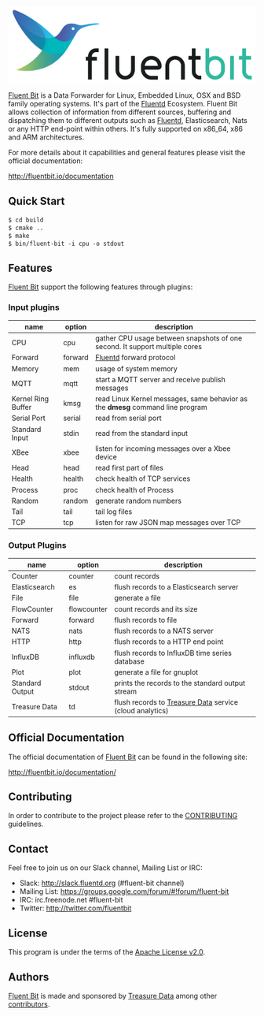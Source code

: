 ![](fluentbit_logo.png)

[Fluent Bit](http://fluentbit.io) is a Data Forwarder for Linux, Embedded Linux, OSX and BSD family operating systems. It's part of the [Fluentd](http://fluentd.org) Ecosystem.  Fluent Bit allows collection of information from different sources, buffering and dispatching them to different outputs such as [Fluentd](http://fluentd.org), Elasticsearch, Nats or any HTTP end-point within others. It's fully supported on x86_64, x86 and ARM architectures.

For more details about it capabilities and general features please visit the official documentation:

http://fluentbit.io/documentation

## Quick Start

```
$ cd build
$ cmake ..
$ make
$ bin/fluent-bit -i cpu -o stdout
```

## Features

[Fluent Bit](http://fluentbit.io) support the following features through plugins:

### Input plugins

| name               | option  | description  |
|--------------------|---------|---------------------------------------------------------------------------------|
| CPU                | cpu     | gather CPU usage between snapshots of one second. It support multiple cores     |
| Forward            | forward | [Fluentd](http://fluentd.org) forward protocol |
| Memory             | mem     | usage of system memory |
| MQTT               | mqtt    | start a MQTT server and receive publish messages |
| Kernel Ring Buffer | kmsg    | read Linux Kernel messages, same behavior as the __dmesg__ command line program |
| Serial Port        | serial  | read from serial port |
| Standard Input     | stdin   | read from the standard input |
| XBee               | xbee    | listen for incoming messages over a Xbee device |
| Head               | head    | read first part of files |
| Health             | health  | check health of TCP services|
| Process            | proc    | check health of Process |
| Random             | random  | generate random numbers |
| Tail               | tail    | tail log files |
| TCP                | tcp     | listen for raw JSON map messages over TCP |

### Output Plugins

| name               | option                  | description  |
|--------------------|-------------------------|---------------------------------------------------------------------------------|
| Counter            | counter | count records |
| Elasticsearch      | es | flush records to a Elasticsearch server |
| File               | file | generate a file |
| FlowCounter        | flowcounter| count records and its size |
| Forward            | forward  | flush records to file |
| NATS               | nats | flush records to a NATS server |
| HTTP               | http | flush records to a HTTP end point |
| InfluxDB           | influxdb | flush records to InfluxDB time series database |
| Plot               | plot | generate a file for gnuplot |
| Standard Output    | stdout                  | prints the records to the standard output stream |
| Treasure Data      | td                      | flush records to [Treasure Data](http://treasuredata.com) service (cloud analytics)|

## Official Documentation

The official documentation of [Fluent Bit](http://fluentbit.io) can be found in the following site:

http://fluentbit.io/documentation/

## Contributing

In order to contribute to the project please refer to the [CONTRIBUTING](CONTRIBUTING.md) guidelines.

## Contact

Feel free to join us on our Slack channel, Mailing List or IRC:

 - Slack: http://slack.fluentd.org (#fluent-bit channel)
 - Mailing List: https://groups.google.com/forum/#!forum/fluent-bit
 - IRC: irc.freenode.net #fluent-bit
 - Twitter: http://twitter.com/fluentbit

## License

This program is under the terms of the [Apache License v2.0](http://www.apache.org/licenses/LICENSE-2.0).

## Authors

[Fluent Bit](http://fluentbit.io) is made and sponsored by [Treasure Data](http://treasuredata.com) among
other [contributors](https://github.com/fluent/fluent-bit/graphs/contributors).
